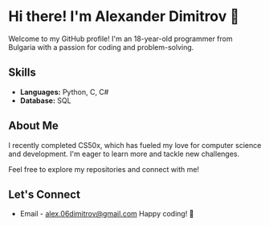 # Hi there! I'm Alexander Dimitrov 👋

Welcome to my GitHub profile! I'm an 18-year-old programmer from Bulgaria with a passion for coding and problem-solving. 

## Skills
- **Languages:** Python, C, C#
- **Database:** SQL

## About Me
I recently completed CS50x, which has fueled my love for computer science and development. I'm eager to learn more and tackle new challenges.

Feel free to explore my repositories and connect with me!

## Let's Connect
- Email - alex.06dimitrov@gmail.com
Happy coding! 🚀





<!--
**Zavistobit/Zavistobit** is a ✨ _special_ ✨ repository because its `README.md` (this file) appears on your GitHub profile.

Here are some ideas to get you started:

- 🔭 I’m currently working on ...
- 🌱 I’m currently learning ...
- 👯 I’m looking to collaborate on ...
- 🤔 I’m looking for help with ...
- 💬 Ask me about ...
- 📫 How to reach me: ...
- 😄 Pronouns: ...
- ⚡ Fun fact: ...
-->
